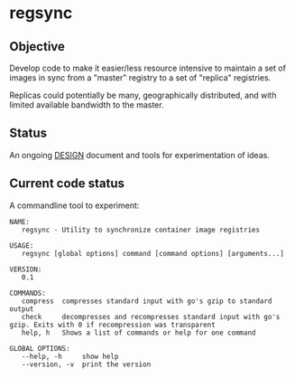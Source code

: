 # regsync

## Objective
Develop code to make it easier/less resource intensive to maintain a set of images in sync from a "master" registry to a set of "replica" registries.

Replicas could potentially be many, geographically distributed, and with limited available bandwidth to the master.

## Status

An ongoing [DESIGN](DESIGN.md) document and tools for experimentation of ideas.

## Current code status

A commandline tool to experiment:

```
NAME:
   regsync - Utility to synchronize container image registries

USAGE:
   regsync [global options] command [command options] [arguments...]

VERSION:
   0.1

COMMANDS:
   compress  compresses standard input with go's gzip to standard output
   check     decompresses and recompresses standard input with go's gzip. Exits with 0 if recompression was transparent
   help, h   Shows a list of commands or help for one command

GLOBAL OPTIONS:
   --help, -h     show help
   --version, -v  print the version
```